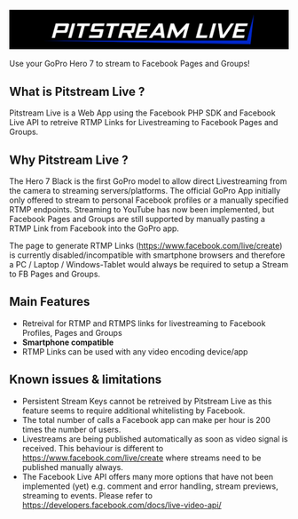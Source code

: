 
![img](https://github.com/chrisrb32/Pitstream-Live/blob/master/pslogo_gh.png)

Use your GoPro Hero 7 to stream to Facebook Pages and Groups!

## What is Pitstream Live ? ##
Pitstream Live is a Web App using the Facebook PHP SDK and Facebook Live API to retreive RTMP Links for Livestreaming to Facebook Pages and Groups. 



## Why Pitstream Live ? 
The Hero 7 Black is the first GoPro model to allow direct Livestreaming from the camera to streaming servers/platforms.
The official GoPro App initially only offered to stream to personal Facebook profiles or a manually specified RTMP endpoints. Streaming to YouTube has now been implemented, but Facebook Pages and Groups are still supported by manually pasting a RTMP Link from Facebook into the GoPro app.

The page to generate RTMP Links (https://www.facebook.com/live/create) is currently disabled/incompatible with smartphone browsers and therefore a PC / Laptop / Windows-Tablet would always be required to setup a Stream to FB Pages and Groups.



## Main Features ##

- Retreival for RTMP and RTMPS links for livestreaming to Facebook Profiles, Pages and Groups
- **Smartphone compatible**
- RTMP Links can be used with any video encoding device/app


## Known issues & limitations ##
- Persistent Stream Keys cannot be retreived by Pitstream Live as this feature seems to require additional whitelisting by Facebook.
- The total number of calls a Facebook app can make per hour is 200 times the number of users.
- Livestreams are being published automatically as soon as video signal is received. This behaviour is different to https://www.facebook.com/live/create where streams need to be published manually always.
- The Facebook Live API offers many more options that have not been implemented (yet) e.g. comment and error handling, stream previews, streaming to events. Please refer to https://developers.facebook.com/docs/live-video-api/


